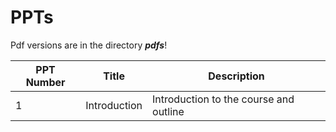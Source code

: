 # PPTs

Pdf versions are in the directory ***pdfs***!

PPT Number | Title | Description
---------- | ----- | -----------
1 | Introduction | Introduction to the course and outline
